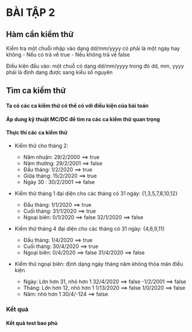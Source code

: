 ﻿# BÀI TẬP 2

## Hàm cần kiềm thử
Kiểm tra một chuỗi nhập vào dạng dd/mm/yyyy có phải là một ngày hay không
	- Nếu có trả về true
	- Nếu không trả về false

Điều kiện đầu vào: một chuỗ có dạng dd/mm/yyyy trong đó dd, mm, yyyy phải là định dạng được sang kiểu số nguyên

## Tìm ca kiểm thử

#### Ta có các ca kiểm thử có thể có với điều kiện của bài toán


#### Áp dung kỹ thuật MC/DC để tìm ra các ca kiểm thử quan trọng

#### Thực thi các ca kiểm thử
- Kiểm thử cho tháng 2:
	+ Năm nhuận: 29/2/2000 ==> true
	+ Năm thường: 29/2/2001 ==> false
	+ Đầu tháng: 1/2/2020 ==> true
	+ Giữa tháng: 15/2/2020 ==> true
	+ Ngày 30 : 30/2/2001 ==> false

- Kiểm thử tháng 1 đại diện cho các tháng có 31 ngày: {1,3,5,7,8,10,12}
	+ Đầu tháng: 1/1/2020 ==> true
	+ Cuối tháng: 31/1/2020 ==> true
	+ Ngoại biên: 0/1/2020 ==> false
		      32/1/2020 ==> false


- Kiểm thử tháng 4 đại diện cho các tháng có 31 ngày: {4,6,9,11}
	+ Đầu tháng: 1/4/2020 ==> true
	+ Cuối tháng: 30/4/2020 ==> true
	+ Ngoại biên: 0/4/2020 ==> false
		      31/4/2020 ==> false

- Kiểm thử ngoại biên: định dạng ngày tháng năm không thỏa mãn điều kiện
	+ Ngày: Lớn hơn 31, nhỏ hơn 1
		32/4/2020 ==> false
		-1/2/2001 ==> false
	+ Tháng: Lớn hơn 12, nhỏ hơn 1
		1/13/2020 ==> false
		1/0/2020 ==> false
	+ Năm: nhỏ hơn 1
		30/4/-124 ==> false
	


### Kết quả
#### Kết quả test bao phủ

